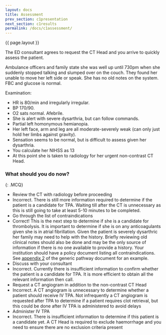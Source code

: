 ```yaml
---
layout: docs
title: Assessment
prev_section: c1presentation
next_section: c1results
permalink: /docs/c1assessment/
---
```


{{ page.layout }}

The ED consultant agrees to request the CT Head and you arrive to quickly assess the patient.

Ambulance officers and family state she was well up until 730pm when she suddenly stopped talking and slumped over on the couch. They found her unable to move her left side or speak. She has no old notes on the system. FBC and glucose is normal.

Examination:
- HR is 80/min and irregularly irregular.
- BP 170/90.
- O2 sats normal. Afebrile.
- She is alert with severe dysarthria, but can follow commands.
- Partial left homonymous hemianopia.
- Her left face, arm and leg are all moderate-severely weak (can only just hold her limbs against gravity).
- Sensation seems to be normal, but is difficult to assess given her dysarthria.
- You calculate her NIHSS as 13
- At this point she is taken to radiology for her urgent non-contrast CT Head.

### What should you do now?
{: .MCQ}
  
* Review the CT with radiology before proceeding	
* Incorrect. There is still more information required to determine if the patient is a candidate for TPA. Waiting till after the CT is unnecessary as this is still going to take at least 5-10 minutes to be completed.
* Go through the list of contraindications
* Correct! This is the next step to determine if she is a candidate for thrombolysis. It is important to determine if she is on any anticoagulants given she is in atrial fibrillation. Given the patient is severely dysarthric her family may need to help with the history. Briefly reviewing old clinical notes should also be done and may be the only source of information if there is no one available to provide a history. Your institution should have a policy document listing all contraindications. See [appendix 2]({{site.url}}/resources/pathway.pdf) of the generic pathway document for an example. 
* Discuss with your consultant
* Incorrect. Currently there is insufficient information to confirm whether the patient is a candidate for TPA. It is more efficient to obtain all the relevant information then call.
* Request a CT angiogram in addition to the non-contrast CT Head	
* Incorrect. A CT angiogram is unnecessary to determine whether a patient should receive IV TPA. Not infrequently a CT angiogram is requested after TPA to determine if a patient requires clot retrieval, but this could be done after IV TPA is administered to avoid delays
* Administer IV TPA 
* Incorrect. There is insufficient information to determine if this patient is a candidate yet. A CT Head is required to exclude haemorrhage and you need to ensure there are no exclusion criteria present
